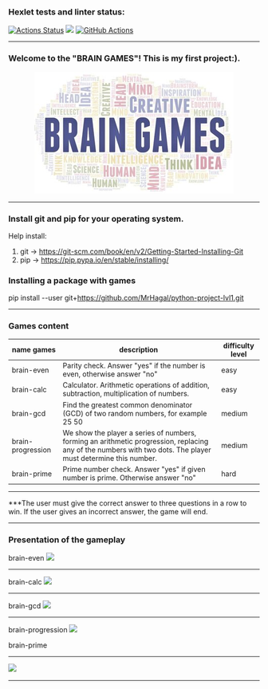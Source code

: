 ### Hexlet tests and linter status:

[![Actions Status](https://github.com/MrHagal/python-project-lvl1/workflows/hexlet-check/badge.svg)](https://github.com/MrHagal/python-project-lvl1/actions)
<a href="https://codeclimate.com/github/codeclimate/codeclimate/maintainability"><img src="https://api.codeclimate.com/v1/badges/a99a88d28ad37a79dbf6/maintainability" /></a>
[![GitHub Actions](https://github.com/MrHagal/python-project-lvl1/actions/workflows/github-actions.yml/badge.svg)](https://github.com/MrHagal/python-project-lvl1/actions/workflows/github-actions.yml)
______

### Welcome to the "BRAIN GAMES"! This is my first project:).

<p align="center">
  <a href="https://github.com/MrHagal/python-project-lvl1">
    <img src="https://github.com/MrHagal/python-project-lvl1/blob/main/brain-games.jpg"
         alt="My First Project">
  </a>
</p>

_______

### Install git and pip for your operating system. 

Help install:
1) git -> https://git-scm.com/book/en/v2/Getting-Started-Installing-Git
2) pip -> https://pip.pypa.io/en/stable/installing/

### Installing a package with games
pip install --user git+https://github.com/MrHagal/python-project-lvl1.git
_______

### Games content

|name games|description|difficulty level|
|----------|-----------|----------------|
|brain-even|Parity check. Answer "yes" if the number is even, otherwise answer "no"|easy|
|brain-calc|Calculator. Arithmetic operations of addition, subtraction, multiplication of numbers.|easy|
|brain-gcd|Find the greatest common denominator (GCD) of two random numbers, for example 25 50|medium|
|brain-progression|We show the player a series of numbers, forming an arithmetic progression, replacing any of the numbers with two dots. The player must determine this number.|medium|
|brain-prime|Prime number check. Answer "yes" if given number is prime. Otherwise answer "no"|hard|

_____
***The user must give the correct answer to three questions in a row to win. If the user gives an incorrect answer, the game will end.
_____

### Presentation of the gameplay

brain-even
<a href="https://asciinema.org/a/CU26pfGKEtICfFYQLTcLlZGgP" target="_blank"><img src="https://asciinema.org/a/CU26pfGKEtICfFYQLTcLlZGgP.svg" /></a>
_____
brain-calc
<a href="https://asciinema.org/a/R5ejiZqLKVd0xE9PUrrGUVTqx" target="_blank"><img src="https://asciinema.org/a/R5ejiZqLKVd0xE9PUrrGUVTqx.svg" /></a>
_____
brain-gcd
<a href="https://asciinema.org/a/oda62H5Je1DMHRXtszn3JDAGV" target="_blank"><img src="https://asciinema.org/a/oda62H5Je1DMHRXtszn3JDAGV.svg" /></a>
_____
brain-progression
<a href="https://asciinema.org/a/NGILC2Pv514bdb9Iq8DRmo6uC" target="_blank"><img src="https://asciinema.org/a/NGILC2Pv514bdb9Iq8DRmo6uC.svg" /></a>

brain-prime
_____
<a href="https://asciinema.org/a/TJEAv9Hn592Q4kxHkTHddqCGK" target="_blank"><img src="https://asciinema.org/a/TJEAv9Hn592Q4kxHkTHddqCGK.svg" /></a>
_____